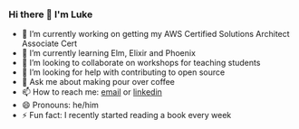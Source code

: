 ### Hi there 👋 I'm Luke

- 🔭 I’m currently working on getting my AWS Certified Solutions Architect Associate Cert
- 🌱 I’m currently learning Elm, Elixir and Phoenix
- 👯 I’m looking to collaborate on workshops for teaching students
- 🤔 I’m looking for help with contributing to open source
- 💬 Ask me about making pour over coffee
- 📫 How to reach me: [email](heafieldl@wit.edu) or [linkedin](https://www.linkedin.com/in/luke-heafield/)
- 😄 Pronouns: he/him
- ⚡ Fun fact: I recently started reading a book every week
